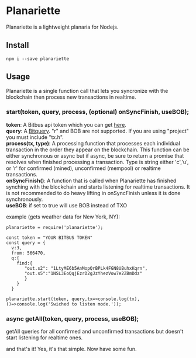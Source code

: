 # Planariette
 Planariette is a lightweight planaria for Nodejs.
 
 ## Install
 
 `npm i --save planariette`
 
 ## Usage

Planariette is a single function call that lets you syncronize with the blockchain then process new transactions in realtime.

### start(token, query, process, (optional) onSyncFinish, useBOB);

**token**: A Bitbus api token which you can get [here](https://token.planaria.network).  
**query**: A [Bitquery](https://bitquery.planaria.network/#/?id=bitquery). "r" and BOB are not supported. If you are using "project" you must include "tx.h".   
**process(tx, type)**: A processing function that processes each individual transaction in the order they appear on the blockchain. This function can be either synchronous or async but if async, be sure to return a promise that resolves when finished processing a transaction. Type is string either 'c','u', or 'r' for confirmed (mined), unconfirmed (mempool) or realtime transactions.   
**onSyncFinish()**: A function that is called when Planariette has finished synching with the blockchain and starts listening for realtime transactions. It is not recommended to do heavy lifting in onSyncFinish unless it is done synchronously.  
**useBOB**: if set to true will use BOB instead of TXO

example (gets weather data for New York, NY):
```
planariette = require('planariette');

const token = "YOUR BITBUS TOKEN"
const query = {
  v:3,
  from: 566470,
  q:{
    find:{
       "out.s2": "1LtyME6b5AnMopQrBPLk4FGN8UBuhxKqrn", 
       "out.s5":"1NSL3EoQqjEzrD2gJzYhezVow7e2ZBmDdz"
       }
    }
  }
  
planariette.start(token, query,tx=>console.log(tx),()=>console.log('Swiched to listen mode.'));
```

### async getAll(token, query, process, useBOB);  
getAll queries for all confirmed and unconfirmed transactions but doesn't start listening for realtime ones.

and that's it! Yes, it's that simple. Now have some fun.
